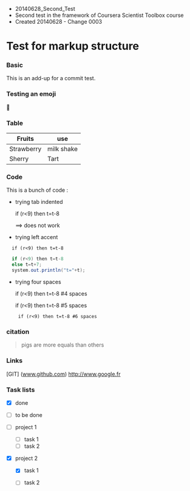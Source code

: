 * 20140628_Second_Test
* Second test in the framework of Coursera Scientist Toolbox course
* Created 20140628 - Change 0003

# Test for markup structure

### Basic

This is an add-up for a commit test.

### Testing an emoji 

:pineapple:

### Table

Fruits | use
------ | ---
Strawberry | milk shake
Sherry | Tart

### Code

This is a bunch of code :

* trying tab indented

  if (r<9) then t=t-8

  ==> does not work
  
* trying left accent

```
  if (r<9) then t=t-8
```

```java
  if (r<9) then t=t-8
  else t=t+7;
  system.out.println("t="+t);
```

* trying four spaces

    if (r<9) then t=t-8 #4 spaces
    
     if (r<9) then t=t-8 #5 spaces
     
       if (r<9) then t=t-8 #6 spaces

### citation

> pigs are more equals than others

### Links

[GIT] (www.github.com)
http://www.google.fr

### Task lists

- [x] done
- [ ] to be done

- [ ] project 1
  - [ ] task 1
  - [ ] task 2
- [x] project 2
  - [x] task 1
  - [ ] task 2






